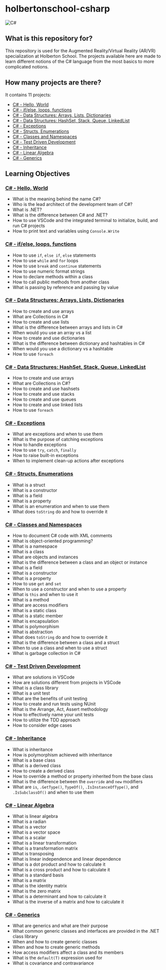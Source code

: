 # holbertonschool-csharp
![C#](https://i.imgur.com/CISqheO.jpg)

## What is this repository for?
This repository is used for the Augmented Reality/Virtual Reality (AR/VR) specialization at Holberton School. The projects available here are made to learn different notions of the C# language from the most basics to more complicated notions.

## How many projects are there?
It contains 11 projects:
- [C# - Hello, World](./csharp-hello_world/)
- [C# - if/else, loops, functions](./csharp-ifelse_loops_methods/)
- [C# - Data Structures: Arrays, Lists, Dictionaries](./csharp-arrays_lists_dictionaries/)
- [C# - Data Structures: HashSet, Stack, Queue, LinkedList](./csharp-hashset_stack_queue_linkedlist/)
- [C# - Exceptions](./csharp-exceptions/)
- [C# - Structs, Enumerations](./csharp-structs_enums/)
- [C# - Classes and Namespaces](./csharp-classes/)
- [C# - Test Driven Development](./csharp-tdd/)
- [C# - Inheritance](./csharp-inheritance/)
- [C# - Linear Algebra](./csharp-linear_algebra/)
- [C# - Generics](./csharp-generics/)

## Learning Objectives
### [C# - Hello, World](./csharp-hello_world/)
- What is the meaning behind the name C#?
- Who is the lead architect of the development team of C#?
- What is .NET?
- What is the difference between C# and .NET?
- How to use VSCode and the integrated terminal to initialize, build, and run C# projects
- How to print text and variables using `Console.Write`

### [C# - if/else, loops, functions](./csharp-ifelse_loops_methods/)
- How to use `if`, `else if`, `else` statements
- How to use `while` and `for` loops
- How to use `break` and `continue` statements
- How to use numeric format strings
- How to declare methods within a class
- How to call public methods from another class
- What is passing by reference and passing by value

### [C# - Data Structures: Arrays, Lists, Dictionaries](./csharp-arrays_lists_dictionaries/)
- How to create and use arrays
- What are Collections in C#
- How to create and use lists
- What is the difference between arrays and lists in C#
- When would you use an array vs a list
- How to create and use dictionaries
- What is the difference between dictionary and hashtables in C#
- When would you use a dictionary vs a hashtable
- How to use `foreach`

### [C# - Data Structures: HashSet, Stack, Queue, LinkedList](./csharp-hashset_stack_queue_linkedlist/)
- How to create and use arrays
- What are Collections in C#?
- How to create and use hashsets
- How to create and use stacks
- How to create and use queues
- How to create and use linked lists
- How to use `foreach`

### [C# - Exceptions](./csharp-exceptions/)
- What are exceptions and when to use them
- What is the purpose of catching exceptions
- How to handle exceptions
- How to use `try`, `catch`, `finally`
- How to raise built-in exceptions
- When to implement clean-up actions after exceptions

### [C# - Structs, Enumerations](./csharp-structs_enums/)
- What is a struct
- What is a constructor
- What is a field
- What is a property
- What is an enumeration and when to use them
- What does `toString` do and how to override it

### [C# - Classes and Namespaces](./csharp-classes/)
- How to document C# code with XML comments
- What is object-oriented programming?
- What is a namespace
- What is a class
- What are objects and instances
- What is the difference between a class and an object or instance
- What is a field
- What is a constructor
- What is a property
- How to use `get` and `set`
- When to use a constructor and when to use a property
- What is `this` and when to use it
- What is a method
- What are access modifiers
- What is a static class
- What is a static member
- What is encapsulation
- What is polymorphism
- What is abstraction
- What does `toString` do and how to override it
- What is the difference between a class and a struct
- When to use a class and when to use a struct
- What is garbage collection in C#

### [C# - Test Driven Development](./csharp-tdd/)
- What are solutions in VSCode
- How are solutions different from projects in VSCode
- What is a class library
- What is a unit test
- What are the benefits of unit testing
- How to create and run tests using NUnit
- What is the Arrange, Act, Assert methodology
- How to effectively name your unit tests
- How to utilize the TDD approach
- How to consider edge cases

### [C# - Inheritance](./csharp-inheritance/)
- What is inheritance
- How is polymorphism achieved with inheritance
- What is a base class
- What is a derived class
- How to create a derived class
- How to override a method or property inherited from the base class
- What is the difference between the `override` and `new` modifiers
- What are `is`, `.GetType()`, `TypeOf()`, `.IsInstanceOfType()`, and `.IsSubclassOf()` and when to use them

### [C# - Linear Algebra](./csharp-linear_algebra/)
- What is linear algebra
- What is a radian
- What is a vector
- What is a vector space
- What is a scalar
- What is a linear transformation
- What is a transformation matrix
- What is transposing
- What is linear independence and linear dependence
- What is a dot product and how to calculate it
- What is a cross product and how to calculate it
- What is a standard basis
- What is a matrix
- What is the identity matrix
- What is the zero matrix
- What is a determinant and how to calculate it
- What is the inverse of a matrix and how to calculate it

### [C# - Generics](./csharp-generics/)
- What are generics and what are their purpose
- What common generic classes and interfaces are provided in the .NET class library
- When and how to create generic classes
- When and how to create generic methods
- How access modifiers affect a class and its members
- What is the `default(T)` expression used for
- What is covariance and contravariance
